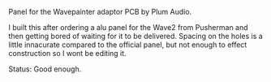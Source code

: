 Panel for the Wavepainter adaptor PCB by Plum Audio. 

I built this after ordering a alu panel for the Wave2 from Pusherman and then getting bored of waiting for it to be delivered. Spacing on the holes is a little innacurate compared to the official panel, but not enough to effect construction so I wont be editing it.

Status: Good enough.
